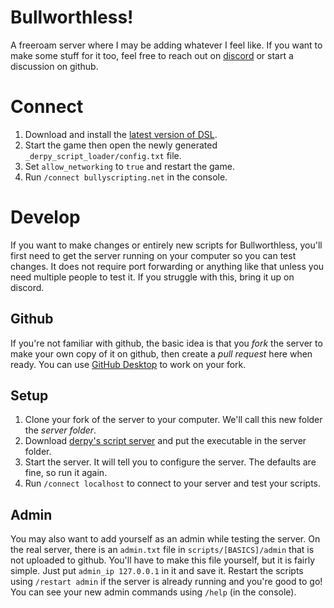 # Bullworthless!
A freeroam server where I may be adding whatever I feel like.
If you want to make some stuff for it too, feel free to reach out on [discord](https://discord.gg/r6abc7Avpm) or start a discussion on github.

# Connect
1. Download and install the [latest version of DSL](http://bullyscripting.net/downloads.html#dsl).
2. Start the game then open the newly generated `_derpy_script_loader/config.txt` file.
3. Set `allow_networking` to `true` and restart the game.
4. Run `/connect bullyscripting.net` in the console.

# Develop
If you want to make changes or entirely new scripts for Bullworthless, you'll first need to get the server running on your computer so you can test changes.
It does not require port forwarding or anything like that unless you need multiple people to test it. If you struggle with this, bring it up on discord.

## Github
If you're not familiar with github, the basic idea is that you *fork* the server to make your own copy of it on github, then create a *pull request* here when ready.
You can use [GitHub Desktop](https://desktop.github.com/) to work on your fork.

## Setup
1. Clone your fork of the server to your computer. We'll call this new folder the *server folder*.
2. Download [derpy's script server](http://bullyscripting.net/downloads.html#dsl) and put the executable in the server folder.
3. Start the server. It will tell you to configure the server. The defaults are fine, so run it again.
4. Run `/connect localhost` to connect to your server and test your scripts.

## Admin
You may also want to add yourself as an admin while testing the server.
On the real server, there is an `admin.txt` file in `scripts/[BASICS]/admin` that is not uploaded to github.
You'll have to make this file yourself, but it is fairly simple. Just put `admin_ip 127.0.0.1` in it and save it.
Restart the scripts using `/restart admin` if the server is already running and you're good to go!
You can see your new admin commands using `/help` (in the console).